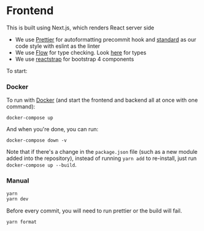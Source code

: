 # Frontend

This is built using Next.js, which renders React server side

- We use [Prettier](https://prettier.io/) for autoformatting precommit hook and [standard](https://github.com/standard/standard) as our code style with eslint as the linter
- We use [Flow](https://flow.org) for type checking. Look [here](https://flow.org/en/docs/types/) for types
- We use [reactstrap](https://reactstrap.github.io/) for bootstrap 4 components

To start:

### Docker

To run with [Docker](https://www.docker.com/) (and start the frontend and backend all at once with one command):
```
docker-compose up
```

And when you're done, you can run:
```
docker-compose down -v
```

Note that if there's a change in the `package.json` file (such as a new module added into the repository), instead of running `yarn add` to re-install, just run `docker-compose up --build`. 


### Manual

```sh
yarn
yarn dev
```



Before every commit, you will need to run prettier or the build will fail.

```sh
yarn format
```
